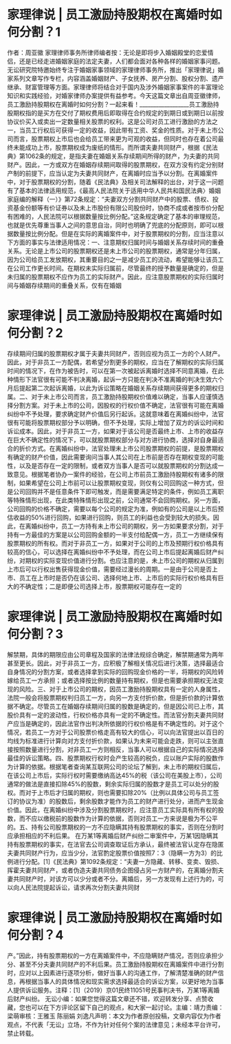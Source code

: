 # 家理律说 | 员工激励持股期权在离婚时如何分割？1

作者：周亚徽 家理律师事务所律师编者按：无论是即将步入婚姻殿堂的恋爱情侣，还是已经走进婚姻家庭的法定夫妻，人们都会面对各种各样的婚姻家事问题。无讼研究院特邀始终专注于婚姻家事领域的家理律师事务所，推出「家理律说」婚家系列文章写作专栏，内容涵盖婚姻财产、子女抚养、房产分割、股权分割、遗产继承、财富管理等方面。家理律师将结合对于国内及涉外婚姻家事案件的丰富理论知识和实践经验，对婚家律师办案提供有益参考。今天这篇文章出自周亚徽律师，员工激励持股期权在离婚时如何分割？一起来看！__________________员工激励持股期权指的是买方在交付了期权费用后即取得在合约规定的到期日或到期日以前按协议价买入或卖出一定数量相关股票的权利。这是公司对员工进行激励的方法之一，当员工行权后可获得一定的收益，因此带有工资、奖金的性质。对于未上市公司而言，股票期权上市后也会给员工带来更为可观的收益，但同时也存在着公司最终未能成功上市，股票期权成为废纸的情形。而所谓夫妻共同财产，根据《民法典》第1062条的规定，是指夫妻在婚姻关系存续期间所得的财产，为夫妻的共同财产。因此，一方或双方在婚姻存续期间取得的股票期权，在双方没有约定分别财产制的前提下，应当认定为夫妻共同财产，在离婚时应当予以分割。在离婚案件中，对于股票期权的分割，随着《民法典》及相关司法解释的出台，对于这一问题有了基本的法律适用规范，《最高人民法院关于适用中华人民共和国民法典〉婚姻家庭编的解释（一）》第72条规定：“夫妻双方分割共同财产中的股票、债权、投资基金份额等有价证券以及未上市股份有限公司股份时，协商不成或者按市价分配有困难的，人民法院可以根据数量按比例分配。”这条规定确定了基本的审理规范，也就是优先尊重当事人之间的意思自治，同时也明确了兜底的分配原则，即可以根据数量按比例分配。但是在实际的离婚案件中，对于股票期权的分割，应当注意以下方面的事实与法律适用情况：一、注意期权归属时间与婚姻关系存续时间的重叠关系。无论是上市公司的股票期权还是未上市公司的股票期权，通常是分年归属，因为公司给员工发放期权，其重要目的之一是减少员工的流动，希望能够让该员工在公司工作更长时间。在期权未实际归属前，尽管最终的授予数量是确定的，但是未归属的股票期权不应作为员工的实际财产。因此，应注意股票期权的实际归属时间与婚姻存续期间的重叠关系，仅有在婚姻

# 家理律说 | 员工激励持股期权在离婚时如何分割？2

存续期间归属的股票期权才属于夫妻共同财产，否则应视为员工一方的个人财产。因此，对于非员工一方配偶，若希望分割更多的期权，应当在了解期权的实际归属时间的情况下，在作为被告时，可以在第一次被起诉离婚时选择不同意离婚，在此种情形下法官很有可能不判决离婚，起诉一方只能在判决不准离婚的判决生效六个月后提起第二次起诉离婚，以此为诉讼策略在婚姻关系存续期间获得更多的期权归属。二、对于未上市公司而言，员工激励持股期权价值难以确定，当事人应谨慎选择分割方案。对于未上市的公司，因股权的行权价值不确定，法官很有可能在离婚纠纷中不予处理，要求确定财产价值后另行起诉。这就意味着在离婚纠纷中，法官很有可能将股票期权部分予以明确，但不予处理，实际上增加了双方的诉讼时间和诉讼成本。因此，对于非员工一方，如果对于该公司是否最终上市、上市的收益存在巨大不确定性的情况下，可以就股票期权部分与对方进行协商，选择对自身最适合的折价方式。在离婚纠纷中，法官处理未上市公司股票期权的前提，是股票期权有确定的财产价值，因此需要询问当事人其公司在上市前是否存在期权变现的可能性，以及是否存在一定的限制，或者双方当事人是否可以就股票期权的分割达成一致意见。根据笔者协办一案件的经验，在公司上市前员工激励持股期权有诸多的限制，如果希望在公司上市前可以让股票期权变现，则仅有公司回购这一种方式，但是公司回购并不是任意条件下即可触发，而是需要满足特定的条件，例如员工离职等特殊情形出现，在此类特殊情形出现之前，公司通常不会回购期权。另一方面，公司回购的价格不确定，需要以每个公司的规定为准，例如有的公司是以上市后预估收益的50%进行回购，如果进行回购，则员工的利益也会受到较大的损失。因此，在离婚纠纷中，员工一方持有未上市公司的期权，另一方如果要求分割，对于持有一方最佳的方案是以公司回购金额的一半支付给配偶一方，员工一方继续保有股票期权的所有权。而对于非员工一方，如果对于公司的上市及预期行权价格具有较高的信心，可以选择在离婚纠纷中不予处理，而在公司上市后提起离婚后财产纠纷，对期权的实际变现价值进行分割。也应注意的是，未上市公司的期权从归属到上市后可以行权出售获得现金价值，需要经过漫长的周期。一是由于公司是否上市、员工在上市时是否仍在该公司、选择何地上市、上市后的实际行权价格具有巨大的不确定性；二是即便公司选择上市，股票期权可能存在一定的

# 家理律说 | 员工激励持股期权在离婚时如何分割？3

解禁期，具体的期限应由公司章程及国家的法律法规综合确定，解禁期通常为两年甚至更长。因此，对于非员工一方，应积极了解相关情况后进行决策，选择最适合自身情况的分割方案，或者选择拿到实际的回购现金价格的一半，将期权的风险转嫁给员工一方承担；或者选择按比例的数量持有期权，但是也需要承担期权无法变现的风险。三、对于上市公司的期权，因员工激励持股期权具有一定的人身属性，法院一般会将股票期权判归员工一方，向另一方支付折价款，但是折价款的计算依据不确定。尽管员工在婚姻存续期间归属的股数是确定的，但是因公司已上市，其股价具有一定的波动性，行权价格亦具有一定的不确定性。而法官分割夫妻共同财产应当是确定的，因此法官作出判决所依据的行权价格是有不确定性的。对于这个情况，若员工一方对于公司股票价格走高有较大的信心，可以向法官提出以百日的均线为标准进行计算向对方支付折价款，如果认为未来可能会走跌，则可以主张直接按照数量进行分割，对非员工一方则相反，当事人可以根据自己的实际情况选择最佳的诉讼策略。四、股票期权行权时会产生较高的税负，应以账户实际的股数作为计算的依据。根据笔者查询某互联网公司的论坛了解到，未上市的期权归属后，在该公司上市后，实际行权时需要缴纳高达45%的税（该公司在美股上市），公司通常的做法是直接扣除45%的股数，剩余实际归属的股数才是员工可以处分的股权。而对于上市后才归属的期权，则也需要扣除20%（比例以具体公司与员工签订的协议为准）的股数后，剩余股数才能作为员工的财产进行处分，进而产生现金价值。因此，在离婚纠纷中涉及分割股票期权时，应注意员工实际具有所有权的股数，而不应以缴税前的股数作为计算的依据，否则对员工一方来说是极为不公平的。五、持有公司股票期权的一方不应隐瞒其持有股票期权的事实，否则在分割时应承担相应的不利后果。 在万某1等离婚后财产纠纷二审案件中，万某1因隐瞒其持有股票期权的事实，在法官去公司调查取证后方承认，最终被法官认定存在隐匿夫妻共同财产行为，应当少分，法官酌定股票价值按照7：3（隐瞒一方为3）的比例进行分配。[1]《民法典》第1092条规定：“夫妻一方隐藏、转移、变卖、毁损、挥霍夫妻共同财产，或者伪造夫妻共同债务企图侵占另一方财产的，在离婚分割夫妻共同财产时，对该方可以少分或者不分。离婚后，另一方发现有上述行为的，可以向人民法院提起诉讼，请求再次分割夫妻共同财

# 家理律说 | 员工激励持股期权在离婚时如何分割？4

产。”因此，持有股票期权的一方在离婚案件中，不应隐瞒财产情况，否则应承担少分、甚至不分夫妻共同财产的不利后果。员工激励持股期权在离婚案件中进行分割时，应对以上因素进行逐项分析，做好当事人的沟通工作，了解清楚准确的财产信息，再根据当事人的具体情况和现实需求选择最适合的诉讼方案，以更好地为当事人提供诉讼服务。注释：[1]（2019）京01民终11051号民事判决书，万某1等离婚后财产纠纷。  无讼小编：如果您觉得这篇文章还不错，欢迎转发分享、点赞收藏，您也可以在下方评论区留下自己的观点，和大家一起讨论。主编：靖力责编：梁萌审核：王雅玉 陈丽娟 刘逸凡声明：本文为作者原创投稿，文章内容仅为作者观点，不代表「无讼」立场，不作为针对任何个案的法律意见；未经本平台许可，禁止转载。

